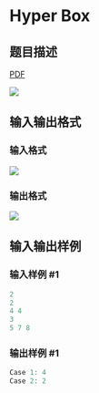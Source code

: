 # Hyper Box

## 题目描述

[problemUrl]: https://uva.onlinejudge.org/index.php?option=com_onlinejudge&Itemid=8&category=244&page=show_problem&problem=3433

[PDF](https://uva.onlinejudge.org/external/122/p12281.pdf)

![](https://cdn.luogu.com.cn/upload/vjudge_pic/UVA12281/cd4dd44a861c192c71c3f9994fd3b4eb01ef6bed.png)

## 输入输出格式

### 输入格式

![](https://cdn.luogu.com.cn/upload/vjudge_pic/UVA12281/0e94900b7c07a6da9207c2040277f0e610aeea12.png)

### 输出格式

![](https://cdn.luogu.com.cn/upload/vjudge_pic/UVA12281/15491879bc3c9518b8fac109d133d03ec556bc8f.png)

## 输入输出样例

### 输入样例 #1

```cpp
2
2
4 4
3
5 7 8
```


### 输出样例 #1

```cpp
Case 1: 4
Case 2: 2
```


